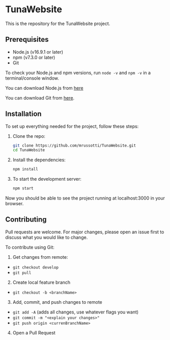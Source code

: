 # TunaWebsite

This is the repository for the TunaWebsite project.

## Prerequisites

- Node.js (v16.9.1 or later)
- npm (v7.3.0 or later)
- Git

To check your Node.js and npm versions, run `node -v` and `npm -v` in a terminal/console window. 

You can download Node.js from [here](https://nodejs.org/en)

You can download Git from [here](https://git-scm.com/downloads).

## Installation

To set up everything needed for the project, follow these steps:

1. Clone the repo:

    ```bash
    git clone https://github.com/mrussotti/TunaWebsite.git
    cd TunaWebsite
    ```

2. Install the dependencies:

    ```bash
    npm install
    ```

3. To start the development server:

    ```bash
    npm start
    ```

Now you should be able to see the project running at localhost:3000 in your browser.

## Contributing

Pull requests are welcome. For major changes, please open an issue first to discuss what you would like to change.

To contribute using Git:

1. Get changes from remote:
 - `git checkout develop`
 - `git pull`

2. Create local feature branch
 - `git checkout -b <branchName>`

3. Add, commit, and push changes to remote
 - `git add -A` (adds all changes, use whatever flags you want)
 - `git commit -m "<explain your changes>"`
 - `git push origin <currenBranchName>`

4. Open a Pull Request


